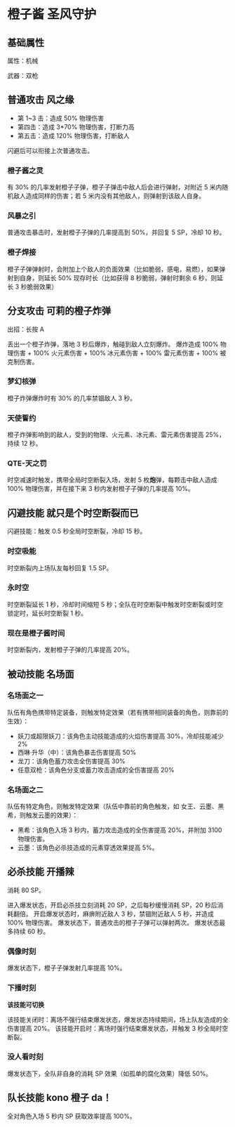 # 橙子酱 圣风守护

## 基础属性

属性：机械

武器：双枪

## 普通攻击 风之缘

* 第 1~3 击：造成 50% 物理伤害
* 第四击：造成 3*70% 物理伤害，打断力高
* 第五击：造成 120% 物理伤害，打断敌人

闪避后可以衔接上次普通攻击。

### 橙子酱之灵

有 30% 的几率发射橙子子弹，橙子子弹击中敌人后会进行弹射，对附近 5 米内随机敌人造成同样的伤害；若 5 米内没有其他敌人，则弹射到该敌人自身。

### 风暴之引

普通攻击暴击时，发射橙子子弹的几率提高到 50%，并回复 5 SP，冷却 10 秒。

### 橙子焊接

橙子子弹弹射时，会附加上个敌人的负面效果（比如脆弱，感电，易燃），如果弹射到自身，则延长 50% 现存时长（比如获得 8 秒脆弱，弹射时剩余 6 秒，则延长 3 秒脆弱效果）

## 分支攻击 可莉的橙子炸弹

出招：长按 A

丢出一个橙子炸弹，落地 3 秒后爆炸，触碰到敌人立刻爆炸。
爆炸造成 100% 物理伤害 + 100% 火元素伤害 + 100% 冰元素伤害 + 100% 雷元素伤害 + 100% 被克制伤害。

### 梦幻核弹

橙子炸弹爆炸时有 30% 的几率禁锢敌人 3 秒。

### 天使誓约

橙子炸弹影响到的敌人，受到的物理、火元素、冰元素、雷元素伤害提高 25%，持续 12 秒。

### QTE-天之罚

时空减速时触发，携带全局时空断裂入场，发射 5 枚**炮**弹，每颗击中敌人造成 100% 物理伤害，并在接下来 3 秒内发射橙子子弹的几率提高 10%。

## 闪避技能 就只是个时空断裂而已

闪避技能：触发 0.5 秒全局时空断裂，冷却 15 秒。

### 时空吸能

时空断裂内上场队友每秒回复 1.5 SP。

### 永时空

时空断裂延长 1 秒，冷却时间缩短 5 秒；全队在时空断裂中触发时空断裂或时空锁定时，延长时空断裂 1 秒。

### 现在是橙子酱时间

时空断裂内，发射橙子子弹的几率提高 20%。

## 被动技能 名场面

### 名场面之一

队伍有角色携带特定装备，则触发特定效果（若有携带相同装备的角色，则靠前的生效）：

* 妖刀或超限妖刀：该角色主动技能造成的火焰伤害提高 30%，冷却技能减少 2%
* 西琳·升华（中）：该角色暴击伤害提高 50%
* 龙刀：该角色蓄力攻击全伤害提高 30%
* 任意双枪：该角色分支或蓄力攻击造成的全伤害提高 20%

### 名场面之二

队伍有特定角色，则触发特定效果（队伍中靠前的角色触发，如 女王、云墨、黑希，则触发云墨的效果）：

* 黑希：该角色入场 3 秒内，蓄力攻击造成的全伤害提高 20%，并附加 3100 物理伤害。
* 云墨：该角色必杀技造成的元素穿透效果提高 5%。

## 必杀技能 开播辣

消耗 80 SP。

进入爆发状态，开启必杀技立刻消耗 20 SP，之后每秒缓慢消耗 SP，20 秒后消耗翻倍。
开启爆发状态时，麻痹附近敌人 3 秒，禁锢附近敌人 5 秒，并造成 100% 物理伤害。
爆发状态下，普通攻击的橙子子弹可以弹射两次。
爆发状态最多持续 60 秒。

### 偶像时刻

爆发状态下，橙子子弹发射几率提高 10%。

### 下播时刻

**该技能可切换**

该技能关闭时：离场不强行结束爆发状态，爆发状态持续期间，场上队友造成的全伤害提高 20%。
该技能开启时：离场时强行结束爆发状态，并触发 3 秒全局时空断裂。

### 没人看时刻

爆发状态下，全队非自身的消耗 SP 效果（如孤单的腐化效果）降低 50%。

## 队长技能 kono 橙子 da！

全对角色入场 5 秒内 SP 获取效率提高 100%。
